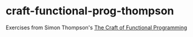 craft-functional-prog-thompson
==============================

Exercises from Simon Thompson's [The Craft of Functional Programming](http://amzn.to/16r5STT)
